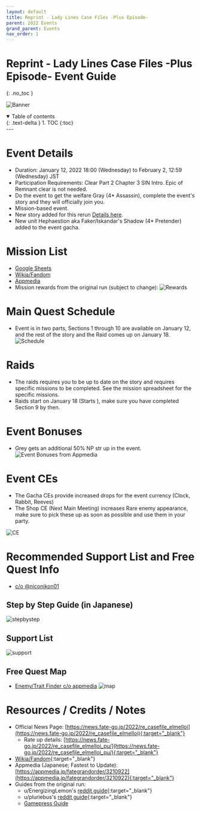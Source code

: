 ```yaml
---
layout: default
title: Reprint - Lady Lines Case Files -Plus Episode-
parent: 2022 Events
grand_parent: Events
nav_order: 1
---
```


# Reprint - Lady Lines Case Files -Plus Episode- Event Guide
{: .no_toc }

![Banner](https://news.fate-go.jp/wp-content/uploads/2022/re_casefile_elmelloi_dynzp/top_banner.png)

<details open markdown="block">
  <summary>
    Table of contents
  </summary>
  {: .text-delta }
1. TOC
{:toc}
</details>
---

# Event Details
- Duration: January 12, 2022 18:00 (Wednesday) to February 2, 12:59 (Wednesday) JST
- Participation Requirements: Clear Part 2 Chapter 3 SIN Intro. Epic of Remnant clear is not needed.
- Do the event to get the welfare Gray (4* Assassin), complete the event's story and they will officially join you.
- Mission-based event.
- New story added for this rerun [Details here](https://news.fate-go.jp/2022/re_casefile_elmelloi/#ttl4).
- New unit Hephaestion aka Faker/Iskandar's Shadow (4* Pretender) added to the event gacha.

# Mission List
 - [Google Sheets](https://docs.google.com/spreadsheets/d/e/2PACX-1vTPtOU6OqVjQxwwQTRKz1aULwxHpS2iP5xC4F7Jc_xnpZiEu85bVcFhGS2ZJvXZMzHWSkPAF5RuLpOy/pubhtml)
 - [Wikia/Fandom](https://fategrandorder.fandom.com/wiki/Lady_Reines_Case_Files/Mission_List)
 - [Appmedia](https://appmedia.jp/fategrandorder/3338608)
 - Mission rewards from the original run (subject to change):
![Rewards](https://media.discordapp.net/attachments/802752542538203147/929751415268728842/unknown.png?width=523&height=406)

# Main Quest Schedule
- Event is in two parts, Sections 1 through 10 are available on January 12, and the rest of the story and the Raid comes up on January 18.
![Schedule](https://cdn.discordapp.com/attachments/802752542538203147/929749761093939240/unknown.png)

# Raids
- The raids requires you to be up to date on the story and requires specific missions to be completed. See the mission spreadsheet for the specific missions.
- Raids start on January 18 (Starts <span id="timer1"></span>), make sure you have completed Section 9 by then.

# Event Bonuses
- Grey gets an additional 50% NP str up in the event.
![Event Bonuses from Appmedia](https://media.discordapp.net/attachments/802752542538203147/929747084817625098/unknown.png)

# Event CEs
- The Gacha CEs provide increased drops for the event currency (Clock, Rabbit, Reeves)
- The Shop CE (Next Main Meeting) increases Rare enemy appearance, make sure to pick these up as soon as possible and use them in your party. 

![CE](https://media.discordapp.net/attachments/802752542538203147/929747110461575168/unknown.png)

# Recommended Support List and Free Quest Info
- [c/o @niconikon01](https://twitter.com/niconikon01/status/1481189205015347203/)


## Step by Step Guide (in Japanese)
![stepbystep](https://pbs.twimg.com/media/FI47nJDakAAktY5?format=jpg&name=4096x4096)

## Support List
![support](https://pbs.twimg.com/media/FI47qJHaIAE4N6U?format=jpg&name=large)

## Free Quest Map
- [Enemy/Trait Finder c/o appmedia](https://appmedia.jp/fategrandorder/3342103)
![map](https://pbs.twimg.com/media/FI47l3taIAM-wZ6?format=jpg&name=4096x4096)

# Resources / Credits / Notes

- Official News Page: [https://news.fate-go.jp/2022/re_casefile_elmelloi](https://news.fate-go.jp/2022/re_casefile_elmelloi){:target="_blank"}
    - Rate up details: [https://news.fate-go.jp/2022/re_casefile_elmelloi_pu/](https://news.fate-go.jp/2022/re_casefile_elmelloi_pu/){:target="_blank"}
- [Wikia/Fandom](https://fategrandorder.fandom.com/wiki/Lady_Reines_Case_Files_Rerun){:target="_blank"}
- Appmedia (Japanese; Fastest to Update): [https://appmedia.jp/fategrandorder/3210922](https://appmedia.jp/fategrandorder/3210922){:target="_blank"}
- Guides from the original run:
    - u/EnergizingLemon's [reddit guide](https://www.reddit.com/r/FGOGuide/comments/bi1jdo/quick_lord_el_melloi_case_files_collab_event/){:target="_blank"}
    - u/pluriebus's [reddit guide](https://www.reddit.com/r/FGOGuide/comments/bkjlte/quicker_case_files_event_guide/){:target="_blank"}
    - [Gamepress Guide](https://gamepress.gg/grandorder/event-guide/lord-el-melloi-iis-case-files-x-fategrand-order-collaboration-event-lady-reiness-case)

<script>
setInterval(function () {  
  var times = [1642496400];
  
  var now = new Date().getTime() / 1000;
  for(var i=0; i<times.length;i++){
    var futureEvent = times[i] > now;
    var diff = times[i]-now;
    if(!futureEvent) {
      diff = -diff;
    }
    /*https://stackoverflow.com/a/52387803*/
    var d = Math.floor(diff / (60*60*24));
    var h = Math.floor((diff % (60*60*24)) / (60*60));
    var m = Math.floor((diff % (60*60)) / 60);
    var s = Math.floor(diff % 60);
    var dDisplay = d > 0 ? d + (d == 1 ? " day, " : " days, ") : "";
    var hDisplay = h > 0 ? h + (h == 1 ? " hour, " : " hours, ") : "";
    var mDisplay = m > 0 ? m + (m == 1 ? " minute" : " minutes") : "";

    var disp = dDisplay + hDisplay + mDisplay;

    if(futureEvent) {
      disp = "in " + disp + ".";
    } else {
      disp = disp + " ago.";
    }
    document.querySelector("#timer"+(i+1)).textContent = disp;
  }
}, 1000);
</script>
